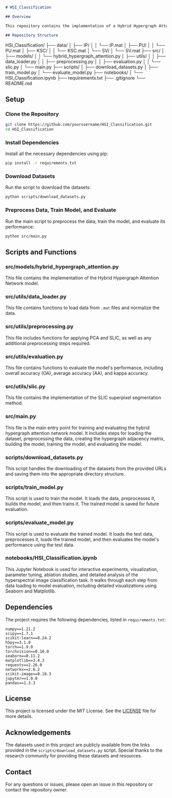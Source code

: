 ```markdown
# HSI_Classification

## Overview

This repository contains the implementation of a Hybrid Hypergraph Attention Network for hyperspectral image classification. The project involves comprehensive data preprocessing, including PCA for dimensionality reduction and SLIC for superpixel segmentation, followed by the construction of a hybrid hypergraph attention network to classify hyperspectral images. The repository includes scripts for data downloading, model training, and evaluation, along with Jupyter notebooks for interactive experimentation, parameter tuning, and ablation studies.

## Repository Structure

```
HSI_Classification/
├── data/
│ ├── IP/
│ │ └── IP.mat
│ ├── PU/
│ │ └── PU.mat
│ ├── KSC/
│ │ └── KSC.mat
│ └── SV/
│ └── SV.mat
├── src/
│ ├── models/
│ │ └── hybrid_hypergraph_attention.py
│ ├── utils/
│ │ ├── data_loader.py
│ │ ├── preprocessing.py
│ │ ├── evaluation.py
│ │ └── slic.py
│ └── main.py
├── scripts/
│ ├── download_datasets.py
│ ├── train_model.py
│ └── evaluate_model.py
├── notebooks/
│ └── HSI_Classification.ipynb
├── requirements.txt
├── .gitignore
└── README.md


## Setup

### Clone the Repository

```bash
git clone https://github.com/yourusername/HSI_Classification.git
cd HSI_Classification
```

### Install Dependencies

Install all the necessary dependencies using pip:

```bash
pip install -r requirements.txt
```

### Download Datasets

Run the script to download the datasets:

```bash
python scripts/download_datasets.py
```

### Preprocess Data, Train Model, and Evaluate

Run the main script to preprocess the data, train the model, and evaluate its performance:

```bash
python src/main.py
```

## Scripts and Functions

### src/models/hybrid_hypergraph_attention.py

This file contains the implementation of the Hybrid Hypergraph Attention Network model.

### src/utils/data_loader.py

This file contains functions to load data from `.mat` files and normalize the data.

### src/utils/preprocessing.py

This file includes functions for applying PCA and SLIC, as well as any additional preprocessing steps required.

### src/utils/evaluation.py

This file contains functions to evaluate the model's performance, including overall accuracy (OA), average accuracy (AA), and kappa accuracy.

### src/utils/slic.py

This file contains the implementation of the SLIC superpixel segmentation method.

### src/main.py

This file is the main entry point for training and evaluating the hybrid hypergraph attention network model. It includes steps for loading the dataset, preprocessing the data, creating the hypergraph adjacency matrix, building the model, training the model, and evaluating the model.

### scripts/download_datasets.py

This script handles the downloading of the datasets from the provided URLs and saving them into the appropriate directory structure.

### scripts/train_model.py

This script is used to train the model. It loads the data, preprocesses it, builds the model, and then trains it. The trained model is saved for future evaluation.

### scripts/evaluate_model.py

This script is used to evaluate the trained model. It loads the test data, preprocesses it, loads the trained model, and then evaluates the model's performance using the test data.

### notebooks/HSI_Classification.ipynb

This Jupyter Notebook is used for interactive experiments, visualization, parameter tuning, ablation studies, and detailed analysis of the hyperspectral image classification task. It walks through each step from data loading to model evaluation, including detailed visualizations using Seaborn and Matplotlib.

## Dependencies

The project requires the following dependencies, listed in `requirements.txt`:

```plaintext
numpy==1.21.2
scipy==1.7.1
scikit-learn==0.24.2
h5py==3.1.0
torch==1.9.0
torchvision==0.10.0
seaborn==0.11.2
matplotlib==3.4.3
requests==2.26.0
networkx==2.6.2
scikit-image==0.18.3
jupyter==1.0.0
pandas==1.3.3
```

## License

This project is licensed under the MIT License. See the [LICENSE](LICENSE) file for more details.

## Acknowledgements

The datasets used in this project are publicly available from the links provided in the `scripts/download_datasets.py` script. Special thanks to the research community for providing these datasets and resources.

## Contact

For any questions or issues, please open an issue in this repository or contact the repository owner.
```
